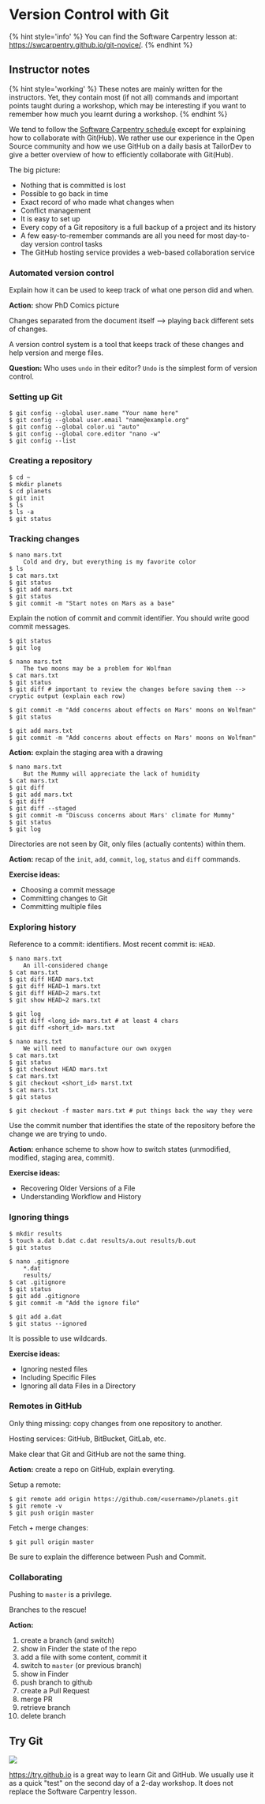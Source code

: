 # Version Control with Git

{% hint style='info' %}
You can find the Software Carpentry lesson at: https://swcarpentry.github.io/git-novice/.
{% endhint %}

<!-- toc -->

## Instructor notes

{% hint style='working' %}
These notes are mainly written for the instructors. Yet, they contain most (if not all) commands and important points taught during a workshop, which may be interesting if you want to remember how much you learnt during a workshop.
{% endhint %}

We tend to follow the [Software Carpentry schedule](https://swcarpentry.github.io/git-novice/) except for explaining how to collaborate with Git(Hub). We rather use our experience in the Open Source community and how we use GitHub on a daily basis at TailorDev to give a better overview of how to efficiently collaborate with Git(Hub).

The big picture:

- Nothing that is committed is lost
- Possible to go back in time
- Exact record of who made what changes when
- Conflict management
- It is easy to set up
- Every copy of a Git repository is a full backup of a project and its history
- A few easy-to-remember commands are all you need for most day-to-day version control tasks
- The GitHub hosting service provides a web-based collaboration service

### Automated version control

Explain how it can be used to keep track of what one person did and when.

**Action:** show PhD Comics picture

Changes separated from the document itself --> playing back different sets of changes.

A version control system is a tool that keeps track of these changes and help version and merge files.

**Question:** Who uses `undo` in their editor? `Undo` is the simplest form of version control.

### Setting up Git

```
$ git config --global user.name "Your name here"
$ git config --global user.email "name@example.org"
$ git config --global color.ui "auto"
$ git config --global core.editor "nano -w"
$ git config --list
```

### Creating a repository

```
$ cd ~
$ mkdir planets
$ cd planets
$ git init
$ ls
$ ls -a
$ git status
```

### Tracking changes

```
$ nano mars.txt
	Cold and dry, but everything is my favorite color
$ ls
$ cat mars.txt
$ git status
$ git add mars.txt
$ git status
$ git commit -m "Start notes on Mars as a base"
```

Explain the notion of commit and commit identifier.
You should write good commit messages.

```
$ git status
$ git log
```

```
$ nano mars.txt
	The two moons may be a problem for Wolfman
$ cat mars.txt
$ git status
$ git diff # important to review the changes before saving them --> cryptic output (explain each row)
```

```
$ git commit -m "Add concerns about effects on Mars' moons on Wolfman"
$ git status
```

```
$ git add mars.txt
$ git commit -m "Add concerns about effects on Mars' moons on Wolfman"
```

**Action:** explain the staging area with a drawing

```
$ nano mars.txt
	But the Mummy will appreciate the lack of humidity
$ cat mars.txt
$ git diff
$ git add mars.txt
$ git diff
$ git diff --staged
$ git commit -m "Discuss concerns about Mars' climate for Mummy"
$ git status
$ git log
```

Directories are not seen by Git, only files (actually contents) within them.

**Action:** recap of the `init`, `add`, `commit`, `log`, `status` and `diff` commands.

**Exercise ideas:**

- Choosing a commit message
- Committing changes to Git
- Committing multiple files

### Exploring history

Reference to a commit: identifiers.
Most recent commit is: `HEAD`.

```
$ nano mars.txt
	An ill-considered change
$ cat mars.txt
$ git diff HEAD mars.txt
$ git diff HEAD~1 mars.txt
$ git diff HEAD~2 mars.txt
$ git show HEAD~2 mars.txt
```

```
$ git log
$ git diff <long_id> mars.txt # at least 4 chars
$ git diff <short_id> mars.txt
```

```
$ nano mars.txt
	We will need to manufacture our own oxygen
$ cat mars.txt
$ git status
$ git checkout HEAD mars.txt
$ cat mars.txt
$ git checkout <short_id> marst.txt
$ cat mars.txt
$ git status
```
```
$ git checkout -f master mars.txt # put things back the way they were
```
Use the commit number that identifies the state of the repository before the change we are trying to undo.

**Action:** enhance scheme to show how to switch states (unmodified, modified, staging area, commit).

**Exercise ideas:**

- Recovering Older Versions of a File
- Understanding Workflow and History

### Ignoring things

```
$ mkdir results
$ touch a.dat b.dat c.dat results/a.out results/b.out
$ git status
```

```
$ nano .gitignore
	*.dat
	results/
$ cat .gitignore
$ git status
$ git add .gitignore
$ git commit -m "Add the ignore file"
```

```
$ git add a.dat
$ git status --ignored
```

It is possible to use wildcards.

**Exercise ideas:**

- Ignoring nested files
- Including Specific Files
- Ignoring all data Files in a Directory

### Remotes in GitHub

Only thing missing: copy changes from one repository to another.

Hosting services: GitHub, BitBucket, GitLab, etc.

Make clear that Git and GitHub are not the same thing.

**Action:** create a repo on GitHub, explain everyting.

Setup a remote:

```
$ git remote add origin https://github.com/<username>/planets.git
$ git remote -v
$ git push origin master
```

Fetch + merge changes:

```
$ git pull origin master
```

Be sure to explain the difference between Push and Commit.

### Collaborating

Pushing to `master` is a privilege.

Branches to the rescue!

**Action:**

1. create a branch (and switch)
2. show in Finder the state of the repo
3. add a file with some content, commit it
4. switch to `master` (or previous branch)
5. show in Finder
6. push branch to github
7. create a Pull Request
8. merge PR
9. retrieve branch
10. delete branch


## Try Git

![](/software-carpentry/assets/trygit.png)

https://try.github.io is a great way to learn Git and GitHub. We usually use it as a quick "test" on the second day of a 2-day workshop. It does not replace the Software Carpentry lesson.